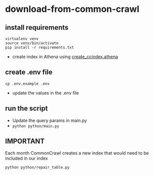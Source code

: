 # download-from-common-crawl

## install requirements

```shell
virtualenv venv
source venv/bin/activate
pip install -r requirements.txt
```

- create index in Athena using [create_ccindex.athena](./create_ccindex.athena)

## create .env file

```shell
cp .env.example .env
```

- update the values in the .env file

## run the script

- Update the query params in main.py
- `python python/main.py`

## IMPORTANT

Each month CommonCrawl creates a new index that would need to be included in our index

```shell
python python/repair_table.py
```
